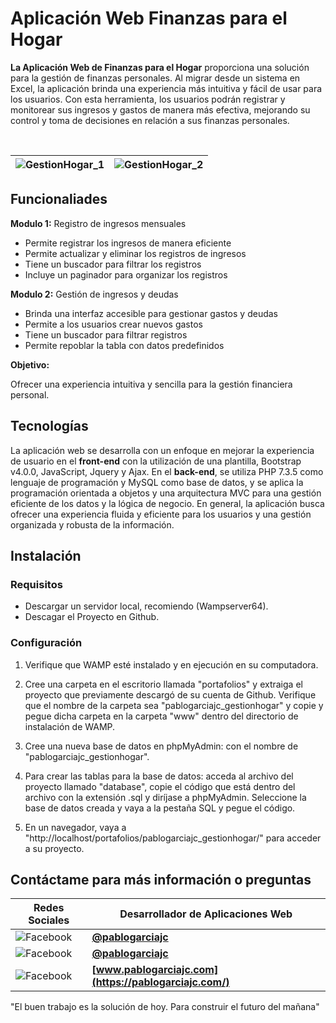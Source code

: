 
# Aplicación Web Finanzas para el Hogar

**La Aplicación Web de Finanzas para el Hogar** proporciona una solución para la gestión de finanzas personales. Al migrar desde un sistema en Excel, la aplicación brinda una experiencia más intuitiva y fácil de usar para los usuarios. Con esta herramienta, los usuarios podrán registrar y monitorear sus ingresos y gastos de manera más efectiva, mejorando su control y toma de decisiones en relación a sus finanzas personales.

</br>

| ![GestionHogar_1](https://pablogarciajc.com/wp-content/uploads/2022/09/GestionHogar_1.png) | ![GestionHogar_2](https://pablogarciajc.com/wp-content/uploads/2022/09/GestionHogar_2.png)|
|-----------|-----------|

## Funcionaliades

**Modulo 1:** Registro de ingresos mensuales

* Permite registrar los ingresos de manera eficiente
* Permite actualizar y eliminar los registros de ingresos
* Tiene un buscador para filtrar los registros
* Incluye un paginador para organizar los registros

**Modulo 2:** Gestión de ingresos y deudas

* Brinda una interfaz accesible para gestionar gastos y deudas
* Permite a los usuarios crear nuevos gastos
* Tiene un buscador para filtrar registros
* Permite repoblar la tabla con datos predefinidos

**Objetivo:**

Ofrecer una experiencia intuitiva y sencilla para la gestión financiera personal.

## Tecnologías

La aplicación web se desarrolla con un enfoque en mejorar la experiencia de usuario en el **front-end** con la utilización de una plantilla, Bootstrap v4.0.0, JavaScript, Jquery y Ajax. En el **back-end**, se utiliza PHP 7.3.5 como lenguaje de programación y MySQL como base de datos, y se aplica la programación orientada a objetos y una arquitectura MVC para una gestión eficiente de los datos y la lógica de negocio. En general, la aplicación busca ofrecer una experiencia fluida y eficiente para los usuarios y una gestión organizada y robusta de la información.

## Instalación

### Requisitos

* Descargar un servidor local, recomiendo (Wampserver64).
* Descagar el Proyecto en Github.

### Configuración

1. Verifique que WAMP esté instalado y en ejecución en su computadora.

2. Cree una carpeta en el escritorio llamada "portafolios" y extraiga el proyecto que previamente descargó de su cuenta de Github. Verifique que el nombre de la carpeta sea "pablogarciajc_gestionhogar" y copie y pegue dicha carpeta en la carpeta "www" dentro del directorio de instalación de WAMP.

3. Cree una nueva base de datos en phpMyAdmin: con el nombre de "pablogarciajc_gestionhogar".

4. Para crear las tablas para la base de datos: acceda al archivo del proyecto llamado "database", copie el código que está dentro del archivo con la extensión .sql y diríjase a phpMyAdmin. Seleccione la base de datos creada y vaya a la pestaña SQL y pegue el código.

5. En un navegador, vaya a "http://localhost/portafolios/pablogarciajc_gestionhogar/" para acceder a su proyecto.

## Contáctame para más información o preguntas

| Redes Sociales  | Desarrollador de Aplicaciones Web |
| ------------- | ------------- |
| ![Facebook](https://pablogarciajc.com/wp-content/uploads/2023/02/facebook.png)   | **[@pablogarciajc](https://www.facebook.com/PabloGarciaJC)** |
| ![Facebook](https://pablogarciajc.com/wp-content/uploads/2023/02/linkedin.png)  | **[@pablogarciajc](https://www.linkedin.com/in/pablogarciajc/)**  |
| ![Facebook](https://pablogarciajc.com/wp-content/uploads/2023/02/web-icono.png)   | **[www.pablogarciajc.com](https://pablogarciajc.com/)**  |

"El buen trabajo es la solución de hoy.
Para construir el futuro del mañana"


